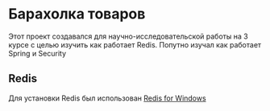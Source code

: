 # Барахолка товаров

Этот проект создавался для научно-исследовательской работы на 3 курсе с целью изучить как работает Redis.
Попутно изучал как работает Spring и Security

## Redis
Для установки Redis был использован [Redis for Windows](https://github.com/microsoftarchive/redis)
